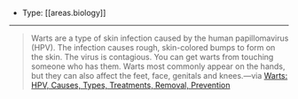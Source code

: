 
- Type: [[areas.biology]]

---

> Warts are a type of skin infection caused by the human papillomavirus (HPV). The infection causes rough, skin-colored bumps to form on the skin. The virus is contagious. You can get warts from touching someone who has them. Warts most commonly appear on the hands, but they can also affect the feet, face, genitals and knees.—via [Warts: HPV, Causes, Types, Treatments, Removal, Prevention](https://my.clevelandclinic.org/health/diseases/15045-warts)
